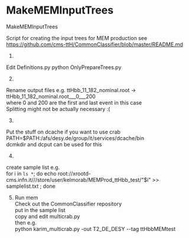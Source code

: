 # MakeMEMInputTrees
MakeMEMInputTrees

Script for creating the input trees for MEM production
see 
https://github.com/cms-ttH/CommonClassifier/blob/master/README.md    

1)    
Edit Definitions.py
python OnlyPrepareTrees.py

2)     
Rename output files e.g.
ttHbb_11_182_nominal.root ->  ttHbb_11_182_nominal.root___0___200    
where 0 and 200 are the first and last event in this case    
Splitting might not be actually necessary :(

3) 
Put the stuff on dcache if you want to use crab     
PATH=$PATH:/afs/desy.de/group/it/services/dcache/bin     
dcmkdir and dcput  can be used for this

4)
create sample list e.g.     
for i in `ls *`; do echo root://xrootd-cms.infn.it///store/user/kelmorab/MEMProd_ttHbb_test/"$i" >> samplelist.txt ; done 

5) Run mem      
Check out the CommonClassifier repository     
put in the sample list     
copy and edit multicrab.py     
then e.g.     
python karim_multicrab.py -out T2_DE_DESY --tag ttHbbMEMtest
